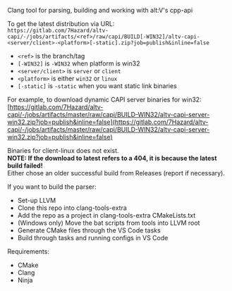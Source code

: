 Clang tool for parsing, building and working with alt:V's cpp-api

To get the latest distribution via URL:  
```https://gitlab.com/7Hazard/altv-capi/-/jobs/artifacts/<ref>/raw/capi/BUILD[-WIN32]/altv-capi-<server/client>-<platform>[-static].zip?job=publish&inline=false```

* `<ref>` is the branch/tag
* `[-WIN32]` is `-WIN32` when platform is win32
* `<server/client>` is `server` or `client`
* `<platform>` is either `win32` or `linux`
* `[-static]` is `-static` when you want static link binaries

For example, to download dynamic CAPI server binaries for win32:  
[https://gitlab.com/7Hazard/altv-capi/-/jobs/artifacts/master/raw/capi/BUILD-WIN32/altv-capi-server-win32.zip?job=publish&inline=false](https://gitlab.com/7Hazard/altv-capi/-/jobs/artifacts/master/raw/capi/BUILD-WIN32/altv-capi-server-win32.zip?job=publish&inline=false)

Binaries for client-linux does not exist.  
**NOTE: If the download to latest refers to a 404, it is because the latest build failed!**  
Either chose an older successful build from Releases (report if necessary).

If you want to build the parser:
* Set-up LLVM
* Clone this repo into clang-tools-extra
* Add the repo as a project in clang-tools-extra CMakeLists.txt
* (Windows only) Move the bat scripts from tools into LLVM root
* Generate CMake files through the VS Code tasks
* Build through tasks and running configs in VS Code

Requirements:
* CMake
* Clang
* Ninja
